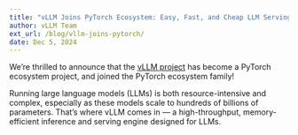 ```yaml
---
title: "vLLM Joins PyTorch Ecosystem: Easy, Fast, and Cheap LLM Serving for Everyone"
author: vLLM Team
ext_url: /blog/vllm-joins-pytorch/
date: Dec 5, 2024
---
```


We’re thrilled to announce that the [vLLM project](https://github.com/vllm-project/vllm) has become a PyTorch ecosystem project, and joined the PyTorch ecosystem family!

Running large language models (LLMs) is both resource-intensive and complex, especially as these models scale to hundreds of billions of parameters. That’s where vLLM comes in — a high-throughput, memory-efficient inference and serving engine designed for LLMs.
